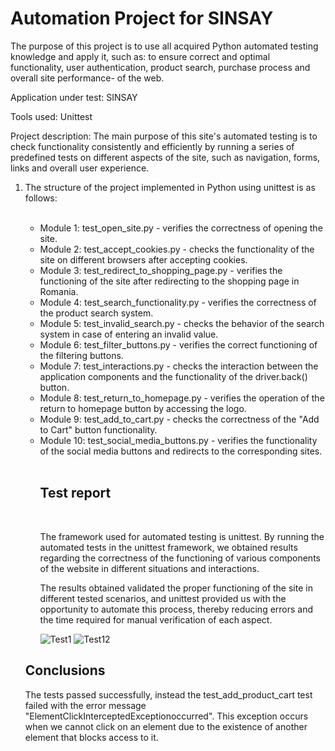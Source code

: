<h1>Automation Project for SINSAY</h1>

The purpose of this project is to use all acquired Python automated testing knowledge and apply it, such as: to ensure correct and optimal functionality, user authentication, product search, purchase process and overall site performance- of the web.

Application under test: SINSAY

Tools used: Unittest

Project description: The main purpose of this site's automated testing is to check functionality consistently and efficiently by running a series of predefined tests on different aspects of the site, such as navigation, forms, links and overall user experience.

<ol>
<li> The structure of the project implemented in Python using unittest is as follows: </li>
<br>

<ul>
  <li> Module 1: test_open_site.py - verifies the correctness of opening the site. </li>
  <li> Module 2: test_accept_cookies.py - checks the functionality of the site on different browsers after accepting cookies. </li>
  <li> Module 3: test_redirect_to_shopping_page.py - verifies the functioning of the site after redirecting to the shopping page in Romania. </li>
  <li> Module 4: test_search_functionality.py - verifies the correctness of the product search system. </li>
  <li> Module 5: test_invalid_search.py - checks the behavior of the search system in case of entering an invalid value. </li>
  <li> Module 6: test_filter_buttons.py - verifies the correct functioning of the filtering buttons. </li>
  <li> Module 7: test_interactions.py - checks the interaction between the application components and the functionality of the driver.back() button. </li>
  <li> Module 8: test_return_to_homepage.py - verifies the operation of the return to homepage button by accessing the logo. </li>
  <li> Module 9: test_add_to_cart.py - checks the correctness of the "Add to Cart" button functionality.</li>
  <li> Module 10: test_social_media_buttons.py - verifies the functionality of the social media buttons and redirects to the corresponding sites.</li>
</ul><br>

<ol>
<h2> Test report </h2>
<br>  
  
The framework used for automated testing is unittest. By running the automated tests in the unittest framework, we obtained results regarding the correctness of the functioning of various components of the website in different situations and interactions.


The results obtained validated the proper functioning of the site in different tested scenarios, and unittest provided us with the opportunity to automate this process, thereby reducing errors and the time required for manual verification of each aspect.

![Test1](https://github.com/AndreiMihaiC/Unittest/assets/120325527/fda7aabc-3830-4705-a001-773a65c029d6)
![Test12](https://github.com/AndreiMihaiC/Unittest/assets/120325527/2783bcac-dab5-4f0e-98c1-d4e7f7288d0c)

</ol>
<h2> Conclusions </h2>

The tests passed successfully, instead the test_add_product_cart test failed with the error message "ElementClickInterceptedExceptionoccurred". This exception occurs when we cannot click on an element due to the existence of another element that blocks access to it.



